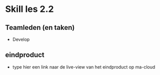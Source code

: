 # Skill les 2.2

## Teamleden (en taken)
- Develop

## eindproduct
- type hier een link naar de live-view van het eindproduct op ma-cloud